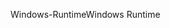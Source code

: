<span data-ttu-id="c6f77-101">Windows-Runtime</span><span class="sxs-lookup"><span data-stu-id="c6f77-101">Windows Runtime</span></span>